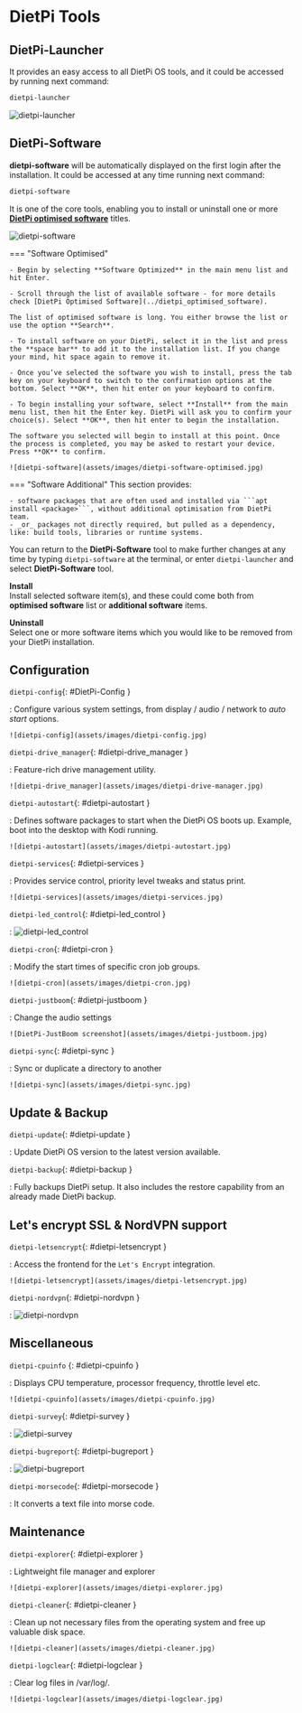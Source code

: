 # DietPi Tools

## DietPi-Launcher

It provides an easy access to all DietPi OS tools, and it could be accessed by running next command:

``` bash
dietpi-launcher
```

![dietpi-launcher](assets/images/dietpi-launcher.jpg)

## DietPi-Software

**dietpi-software** will be automatically displayed on the first login after the installation. It could be accessed at any time running next command:

``` bash
dietpi-software
```

It is one of the core tools, enabling you to install or uninstall one or more [**DietPi optimised software**](../dietpi_optimised_software/) titles.

![dietpi-software](assets/images/dietpi-software.jpg)

=== "Software Optimised"

    - Begin by selecting **Software Optimized** in the main menu list and hit Enter.

    - Scroll through the list of available software - for more details check [DietPi Optimised Software](../dietpi_optimised_software).

    The list of optimised software is long. You either browse the list or use the option **Search**.

    - To install software on your DietPi, select it in the list and press the **space bar** to add it to the installation list. If you change your mind, hit space again to remove it.

    - Once you’ve selected the software you wish to install, press the tab key on your keyboard to switch to the confirmation options at the bottom. Select **OK**, then hit enter on your keyboard to confirm.

    - To begin installing your software, select **Install** from the main menu list, then hit the Enter key. DietPi will ask you to confirm your choice(s). Select **OK**, then hit enter to begin the installation.

    The software you selected will begin to install at this point. Once the process is completed, you may be asked to restart your device. Press **OK** to confirm.

    ![dietpi-software](assets/images/dietpi-software-optimised.jpg)

=== "Software Additional"
    This section provides:

    - software packages that are often used and installed via ```apt install <package>```, without additional optimisation from DietPi team.
    - _or_ packages not directly required, but pulled as a dependency, like: build tools, libraries or runtime systems.

You can return to the **DietPi-Software** tool to make further changes at any time by typing `dietpi-software` at the terminal, or enter `dietpi-launcher` and select **DietPi-Software** tool.

**Install**  
Install selected software item(s), and these could come both from **optimised software** list or **additional software** items.

**Uninstall**  
Select one or more software items which you would like to be removed from your DietPi installation.

## Configuration

`dietpi-config`{: #DietPi-Config }

:    Configure various system settings, from display / audio / network to _auto start_ options.  

    ![dietpi-config](assets/images/dietpi-config.jpg)

`dietpi-drive_manager`{: #dietpi-drive_manager }

:    Feature-rich drive management utility.

    ![dietpi-drive_manager](assets/images/dietpi-drive-manager.jpg)

`dietpi-autostart`{: #dietpi-autostart }

:    Defines software packages to start when the DietPi OS boots up. Example, boot into the desktop with Kodi running.

    ![dietpi-autostart](assets/images/dietpi-autostart.jpg)

`dietpi-services`{: #dietpi-services }

:    Provides service control, priority level tweaks and status print.

    ![dietpi-services](assets/images/dietpi-services.jpg)

`dietpi-led_control`{: #dietpi-led_control }

:    ![dietpi-led_control](assets/images/dietpi-ledcontrol.jpg)

`dietpi-cron`{: #dietpi-cron }

:    Modify the start times of specific cron job groups.

    ![dietpi-cron](assets/images/dietpi-cron.jpg)

`dietpi-justboom`{: #dietpi-justboom }

:    Change the audio settings

    ![DietPi-JustBoom screenshot](assets/images/dietpi-justboom.jpg)

`dietpi-sync`{: #dietpi-sync }

:    Sync or duplicate a directory to another

    ![dietpi-sync](assets/images/dietpi-sync.jpg)

## Update & Backup

`dietpi-update`{: #dietpi-update }

:    Update DietPi OS version to the latest version available.

`dietpi-backup`{: #dietpi-backup }

:    Fully backups DietPi setup. It also includes the restore capability from an already made DietPi backup.

## Let's encrypt SSL & NordVPN support

`dietpi-letsencrypt`{: #dietpi-letsencrypt }

:    Access the frontend for the `Let's Encrypt` integration.

    ![dietpi-letsencrypt](assets/images/dietpi-letsencrypt.jpg)

`dietpi-nordvpn`{: #dietpi-nordvpn }

:    ![dietpi-nordvpn](assets/images/dietpi-nordvpn.jpg)

## Miscellaneous

`dietpi-cpuinfo` {: #dietpi-cpuinfo }

:    Displays CPU temperature, processor frequency, throttle level etc.

    ![dietpi-cpuinfo](assets/images/dietpi-cpuinfo.jpg)

`dietpi-survey`{: #dietpi-survey }

:    ![dietpi-survey](assets/images/dietpi-survey.jpg)

`dietpi-bugreport`{: #dietpi-bugreport }

:    ![dietpi-bugreport](assets/images/dietpi-bugreport.jpg)

`dietpi-morsecode`{: #dietpi-morsecode }

:    It converts a text file into morse code.

## Maintenance

`dietpi-explorer`{: #dietpi-explorer }

:    Lightweight file manager and explorer

    ![dietpi-explorer](assets/images/dietpi-explorer.jpg)

`dietpi-cleaner`{: #dietpi-cleaner }

:    Clean up not necessary files from the operating system and free up valuable disk space.

    ![dietpi-cleaner](assets/images/dietpi-cleaner.jpg)

`dietpi-logclear`{: #dietpi-logclear }

:    Clear log files in /var/log/.

    ![dietpi-logclear](assets/images/dietpi-logclear.jpg)
